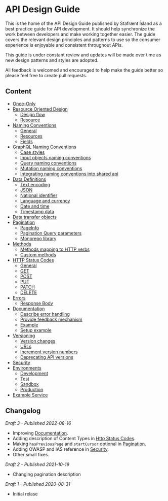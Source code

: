 # API Design Guide

This is the home of the API Design Guide published by Stafrænt Ísland as a best practice guide for API development. It should help synchronize the work between developers and make working together easier. The guide covers the relevant design principles and patterns to use so the consumer experience is enjoyable and consistent throughout APIs.

This guide is under constant review and updates will be made over time as new design patterns and styles are adopted.

All feedback is welcomed and encouraged to help make the guide better so please feel free to create pull requests.

## Content

- [Once-Only](once-only.md)
- [Resource Oriented Design](resource-oriented-design.md)
  - [Design flow](resource-oriented-design.md#design-flow)
  - [Resource](resource-oriented-design.md#resources)
- [Naming Conventions](naming-conventions.md)
  - [General](naming-conventions.md#general)
  - [Resources](naming-conventions.md#resources)
  - [Fields](naming-conventions.md#fields)
- [GraphQL Naming Conventions](graphql-naming-conventions.md)
  - [Case styles](graphql-naming-conventions.md#case-styles)
  - [Input objects naming conventions](graphql-naming-conventions.md#input-objects-naming-conventions)
  - [Query naming conventions](graphql-naming-conventions.md#query-naming-conventions)
  - [Mutation naming conventions](graphql-naming-conventions.md#mutation-naming-conventions)
  - [Integrating naming conventions into shared api](graphql-naming-conventions.md#integrating-naming-conventions-into-shared-api)
- [Data Definitions](data-definitions.md)
  - [Text encoding](data-definitions.md#text-encoding)
  - [JSON](data-definitions.md#json)
  - [National identifier](data-definitions.md#national-identifier)
  - [Language and currency](data-definitions.md#language-and-currency)
  - [Date and time](data-definitions.md#date-and-time)
  - [Timestamp data](data-definitions.md#timestamp-data)
- [Data transfer objects](data-transfer-objects.md)
- [Pagination](pagination.md)
  - [PageInfo](pagination.md#pageinfo)
  - [Pagination Query parameters](pagination.md#pagination-query-parameters)
  - [Monorepo library](pagination.md#monorepo-library)
- [Methods](methods.md)
  - [Methods mapping to HTTP verbs](methods.md#methods-mapping-to-http-verbs)
  - [Custom methods](methods.md#custom-methods)
- [HTTP Status Codes](http-status-codes.md)
  - [General](http-status-codes.md#general)
  - [GET](http-status-codes.md#get)
  - [POST](http-status-codes.md#post)
  - [PUT](http-status-codes.md#put)
  - [PATCH](http-status-codes.md#patch)
  - [DELETE](http-status-codes.md#delete)
- [Errors](errors.md)
  - [Response Body](errors.md#response-body)
- [Documentation](documentation.md)
  - [Describe error handling](documentation.md#describe-error-handling)
  - [Provide feedback mechanism](documentation.md#provide-feedback-mechanism)
  - [Example](documentation.md#example)
  - [Setup example](documentation.md#setup-example)
- [Versioning](versioning.md)
  - [Version changes](versioning.md#version-changes)
  - [URLs](versioning.md#urls)
  - [Increment version numbers](versioning.md#increment-version-numbers)
  - [Deprecating API versions](versioning.md#deprecating-api-versions)
- [Security](security.md)
- [Environments](environments.md)
  - [Development](environments.md#development-environment)
  - [Test](environments.md#test-environment-for-providers-of-an-api)
  - [Sandbox](environments.md#sandbox-environment-for-consumers-of-an-api)
  - [Production](environments.md#production-environment)
- [Example Service](example.md)

## Changelog

_Draft 3 - Published 2022-08-16_

- Improving [Documentation](documentation.md).
- Adding description of Content Types in [Http Status Codes](http-status-codes.md).
- Making `hasPreviousPage` and `startCursor` optional in [Pagination](pagination.md).
- Adding OWASP and IAS reference in [Security](security.md).
- Other small fixes.

_Draft 2 - Published 2021-10-19_

- Changing pagination description

_Draft 1 - Published 2020-08-31_

- Initial relase
